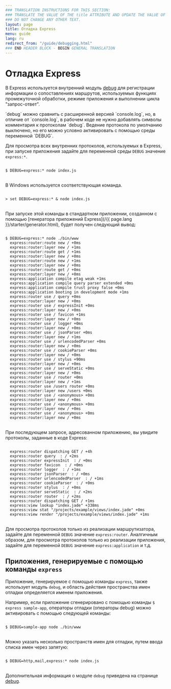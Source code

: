 ```yaml
---
### TRANSLATION INSTRUCTIONS FOR THIS SECTION:
### TRANSLATE THE VALUE OF THE title ATTRIBUTE AND UPDATE THE VALUE OF THE lang ATTRIBUTE. 
### DO NOT CHANGE ANY OTHER TEXT. 
layout: page
title: Отладка Express
menu: guide
lang: ru
redirect_from: "/guide/debugging.html"
### END HEADER BLOCK - BEGIN GENERAL TRANSLATION
---
```


# Отладка Express

В Express используется внутренний модуль [debug](https://www.npmjs.com/package/debug) для
регистрации информации о сопоставлениях маршрутов, используемых функциях промежуточной обработки, режиме приложения и выполнении цикла "запрос-ответ".

<div class="doc-box doc-info" markdown="1">
`debug` можно сравнить с расширенной версией `console.log`, но, в отличие от `console.log`, в рабочем коде не нужно добавлять символы комментария к протоколам `debug`. Ведение протокола по умолчанию выключено, но его можно условно активировать с помощью среды переменной `DEBUG`.
</div>

Для просмотра всех внутренних протоколов, используемых в Express, при запуске приложения задайте для переменной среды `DEBUG` значение `express:*`.

<pre>
<code class="language-sh" translate="no">
$ DEBUG=express:* node index.js
</code>
</pre>

В Windows используется соответствующая команда.

<pre>
<code class="language-sh" translate="no">
> set DEBUG=express:* & node index.js
</code>
</pre>

При запуске этой команды в стандартном приложении, созданном с помощью  [генератора приложений Express](/{{ page.lang }}/starter/generator.html), будет получен следующий вывод:

<pre>
<code class="language-sh" translate="no">
$ DEBUG=express:* node ./bin/www
  express:router:route new / +0ms
  express:router:layer new / +1ms
  express:router:route get / +1ms
  express:router:layer new / +0ms
  express:router:route new / +1ms
  express:router:layer new / +0ms
  express:router:route get / +0ms
  express:router:layer new / +0ms
  express:application compile etag weak +1ms
  express:application compile query parser extended +0ms
  express:application compile trust proxy false +0ms
  express:application booting in development mode +1ms
  express:router use / query +0ms
  express:router:layer new / +0ms
  express:router use / expressInit +0ms
  express:router:layer new / +0ms
  express:router use / favicon +1ms
  express:router:layer new / +0ms
  express:router use / logger +0ms
  express:router:layer new / +0ms
  express:router use / jsonParser +0ms
  express:router:layer new / +1ms
  express:router use / urlencodedParser +0ms
  express:router:layer new / +0ms
  express:router use / cookieParser +0ms
  express:router:layer new / +0ms
  express:router use / stylus +90ms
  express:router:layer new / +0ms
  express:router use / serveStatic +0ms
  express:router:layer new / +0ms
  express:router use / router +0ms
  express:router:layer new / +1ms
  express:router use /users router +0ms
  express:router:layer new /users +0ms
  express:router use / &lt;anonymous&gt; +0ms
  express:router:layer new / +0ms
  express:router use / &lt;anonymous&gt; +0ms
  express:router:layer new / +0ms
  express:router use / &lt;anonymous&gt; +0ms
  express:router:layer new / +0ms
</code>
</pre>

При последующем запросе, адресованном приложению, вы увидите протоколы, заданные в коде Express:

<pre>
<code class="language-sh" translate="no">
  express:router dispatching GET / +4h
  express:router query  : / +2ms
  express:router expressInit  : / +0ms
  express:router favicon  : / +0ms
  express:router logger  : / +1ms
  express:router jsonParser  : / +0ms
  express:router urlencodedParser  : / +1ms
  express:router cookieParser  : / +0ms
  express:router stylus  : / +0ms
  express:router serveStatic  : / +2ms
  express:router router  : / +2ms
  express:router dispatching GET / +1ms
  express:view lookup "index.jade" +338ms
  express:view stat "/projects/example/views/index.jade" +0ms
  express:view render "/projects/example/views/index.jade" +1ms
</code>
</pre>

Для просмотра протоколов только из реализации маршрутизатора, задайте для переменной `DEBUG` значение `express:router`. Аналгичным образом, для просмотра протоколов только из реализации приложения, задайте для переменной `DEBUG` значение `express:application` и т.д.

## Приложения, генерируемые с помощью команды `express`

Приложение, генерируемое с помощью команды `express`, также использует модуль `debug`, и область действия пространства имен отладки определяется именем приложения.

Например, если приложение сгенерировано с помощью команды `$ express sample-app`, операторы отладки (операторы debug) можно активировать с помощью следующей команды:

<pre>
<code class="language-sh" translate="no">
$ DEBUG=sample-app node ./bin/www
</code>
</pre>

Можно указать несколько пространств имен для отладки, путем ввода списка имен через запятую:

<pre>
<code class="language-sh" translate="no">
$ DEBUG=http,mail,express:* node index.js
</code>
</pre>

Дополнительная информация о модуле `debug` приведена на странице [debug](https://www.npmjs.com/package/debug).
